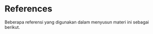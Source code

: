 # References

Beberapa referensi yang digunakan dalam menyusun materi ini sebagai berikut.

```{bibliography}
```
